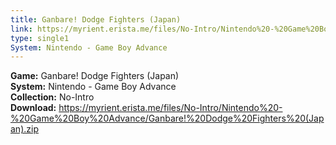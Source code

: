```yaml
---
title: Ganbare! Dodge Fighters (Japan)
link: https://myrient.erista.me/files/No-Intro/Nintendo%20-%20Game%20Boy%20Advance/Ganbare!%20Dodge%20Fighters%20(Japan).zip
type: single1
System: Nintendo - Game Boy Advance
---
```

<b>Game:</b> Ganbare! Dodge Fighters (Japan)<br>
<b>System:</b> Nintendo - Game Boy Advance<br>
<b>Collection:</b> No-Intro<br>
<b>Download:</b> https://myrient.erista.me/files/No-Intro/Nintendo%20-%20Game%20Boy%20Advance/Ganbare!%20Dodge%20Fighters%20(Japan).zip